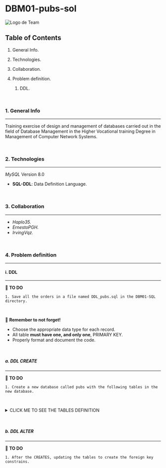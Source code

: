 # DBM01-pubs-sol

![Logo de Team](https://github.com/ana-polo/DBM01-pubs/blob/main/DBM.gif "Team logo")

## Table of Contents

1. General Info.
2. Technologies.
3. Collaboration.
4. Problem definition.

    1. DDL.

&nbsp;

### 1. General Info

***

Training exercise of design and management of databases carried out in the field of Database Management in the Higher Vocational training Degree in Management of Computer Network Systems.

&nbsp;

### 2. Technologies

***

*MySQL* Version 8.0

- **SQL-DDL**: Data Definition Language.

&nbsp;

### 3. Collaboration

***

- *Haplo35.*
- *ErnestoPGH.*
- *IrvingVqz.*

&nbsp;

### 4. Problem definition

***

#### i. DDL

***

📝 **TO DO**

    1. Save all the orders in a file named DDL_pubs.sql in the DBM01-SQL directory.

&nbsp;

👀 **Remember to not forget!**

- Choose the appropriate data type for each record.
- All table **must have one, and only one**, PRIMARY KEY.
- Properly format and document the code.

&nbsp;

##### a. DDL CREATE

***

📝 **TO DO**

    1. Create a new database called pubs with the following tables in the new database.

&nbsp;

<details>
    <summary>CLICK ME TO SEE THE TABLES DEFINITION</summary>

&nbsp;

##### PUBS

    - id_pub IDENTIFIER. 
    - pub_name 
    - address 
    - cif
    - first_day
    - time_open
    - post_code 
    - town
  
##### PUB_OWNWER  

    - id_nif IDENTIFIER.
    - owner_name
    - address
    - pub

##### EMPLOYER

    - id_nif IDENTIFIER.
    - employer_name
    - address

##### TOWN

    - id_town IDENTIFIER.
    - name

##### PRODUCT  

    - id_product IDENTIFIER.
    - stock      
    - price 
    - fk_id_pub

##### PUB_EMPLOYER  

    - fk_id_pub IDENTIFIER.       
    - id_employer IDENTIFIER.
    - role

</details>

&nbsp;
&nbsp;

##### b. DDL ALTER

***

📝 **TO DO**

    1. After the CREATES, updating the tables to create the foreign key constrains.
